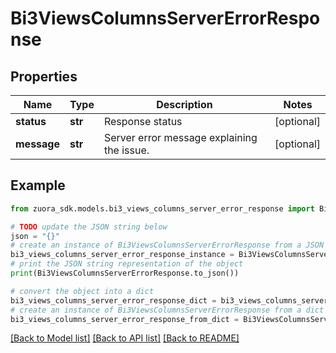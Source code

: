 # Bi3ViewsColumnsServerErrorResponse


## Properties

Name | Type | Description | Notes
------------ | ------------- | ------------- | -------------
**status** | **str** | Response status | [optional] 
**message** | **str** | Server error message explaining the issue. | [optional] 

## Example

```python
from zuora_sdk.models.bi3_views_columns_server_error_response import Bi3ViewsColumnsServerErrorResponse

# TODO update the JSON string below
json = "{}"
# create an instance of Bi3ViewsColumnsServerErrorResponse from a JSON string
bi3_views_columns_server_error_response_instance = Bi3ViewsColumnsServerErrorResponse.from_json(json)
# print the JSON string representation of the object
print(Bi3ViewsColumnsServerErrorResponse.to_json())

# convert the object into a dict
bi3_views_columns_server_error_response_dict = bi3_views_columns_server_error_response_instance.to_dict()
# create an instance of Bi3ViewsColumnsServerErrorResponse from a dict
bi3_views_columns_server_error_response_from_dict = Bi3ViewsColumnsServerErrorResponse.from_dict(bi3_views_columns_server_error_response_dict)
```
[[Back to Model list]](../README.md#documentation-for-models) [[Back to API list]](../README.md#documentation-for-api-endpoints) [[Back to README]](../README.md)


